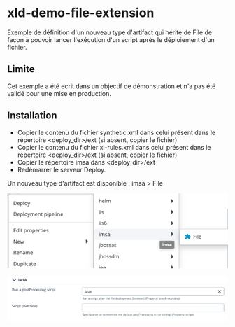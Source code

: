 # xld-demo-file-extension

Exemple de définition d'un nouveau type d'artifact qui hérite de File de façon à pouvoir lancer l'exécution d'un script après le déploiement d'un fichier.

## Limite

Cet exemple a été ecrit dans un objectif de démonstration et n'a pas été validé pour une mise en production.

## Installation

- Copier le contenu du fichier synthetic.xml dans celui présent dans le répertoire <deploy_dir>/ext (si absent, copier le fichier)
- Copier le contenu du fichier xl-rules.xml dans celui présent dans le répertoire <deploy_dir>/ext (si absent, copier le fichier)
- Copier le répertoire imsa dans <deploy_dir>/ext
- Redémarrer le serveur Deploy.

Un nouveau type d'artifact est disponible : imsa > File

![Nouveau type](images/file.png)

![Propriétés](images/file2.png)

